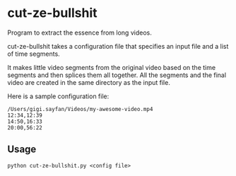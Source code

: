 # cut-ze-bullshit

Program to extract the essence from long videos.

cut-ze-bullshit takes a configuration file that specifies an input file
and a list of time segments.

It makes little video segments from the original video based on the 
time segments and then splices them all together. 
All the segments and the final video are created in the same directory
as the input file.

Here is a sample configuration file:

```
/Users/gigi.sayfan/Videos/my-awesome-video.mp4
12:34,12:39
14:50,16:33
20:00,56:22
```
 
## Usage 

`python cut-ze-bullshit.py <config file>`
